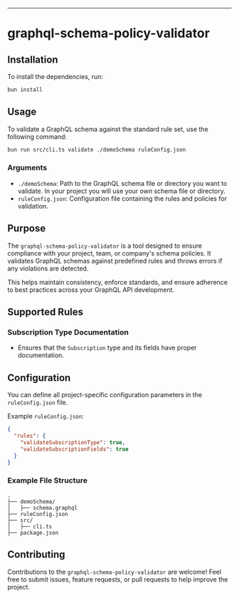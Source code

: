 ---

# graphql-schema-policy-validator

## Installation

To install the dependencies, run:

```bash
bun install
```

## Usage

To validate a GraphQL schema against the standard rule set, use the following command:

```bash
bun run src/cli.ts validate ./demoSchema ruleConfig.json
```

### Arguments

- `./demoSchema`: Path to the GraphQL schema file or directory you want to validate. In your project you will use your own schema file or directory.
- `ruleConfig.json`: Configuration file containing the rules and policies for validation.

## Purpose

The `graphql-schema-policy-validator` is a tool designed to ensure compliance with your project, team, or company's schema policies. It validates GraphQL schemas against predefined rules and throws errors if any violations are detected.

This helps maintain consistency, enforce standards, and ensure adherence to best practices across your GraphQL API development.

## Supported Rules

### Subscription Type Documentation

- Ensures that the `Subscription` type and its fields have proper documentation.

## Configuration

You can define all project-specific configuration parameters in the `ruleConfig.json` file.

Example `ruleConfig.json`:

```json
{
  "rules": {
    "validateSubscriptionType": true,
    "validateSubscriptionFields": true
  }
}
```

### Example File Structure

```plaintext
.
├── demoSchema/
│   ├── schema.graphql
├── ruleConfig.json
├── src/
│   ├── cli.ts
├── package.json
```

## Contributing

Contributions to the `graphql-schema-policy-validator` are welcome! Feel free to submit issues, feature requests, or pull requests to help improve the project.
